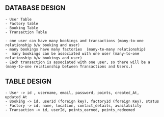 ## DATABASE DESIGN
    - User Table
    - Factory table
    - Booking Table
    - Transaction Table

    - one user can have many bookings and transactions (many-to-one relationship b/w booking and user)
    - many bookings have many factories  (many-to-many relationship)
    -  many bookings can be associated with one user (many-to-one relationship b/w bookings and user)
    - Each transaction is associated with one user, so there will be a (many-to-one relationship between Transactions and Users.) 

## TABLE DESIGN
    - User -> id , username, email, password, points, created_At, updated_At
    - Booking -> id, userId (foreign key), factoryId (foreign Key), status
    - Factory -> id, name, location, contact_details, availability
    - Transaction -> id, userId, points_earned, points_redeemed